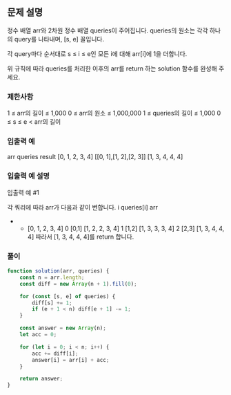 ## 문제 설명

정수 배열 arr와 2차원 정수 배열 queries이 주어집니다. queries의 원소는 각각 하나의 query를 나타내며, [s, e] 꼴입니다.

각 query마다 순서대로 s ≤ i ≤ e인 모든 i에 대해 arr[i]에 1을 더합니다.

위 규칙에 따라 queries를 처리한 이후의 arr를 return 하는 solution 함수를 완성해 주세요.

### 제한사항

1 ≤ arr의 길이 ≤ 1,000
0 ≤ arr의 원소 ≤ 1,000,000
1 ≤ queries의 길이 ≤ 1,000
0 ≤ s ≤ e < arr의 길이

### 입출력 예

arr queries result
[0, 1, 2, 3, 4] [[0, 1],[1, 2],[2, 3]] [1, 3, 4, 4, 4]

### 입출력 예 설명

입출력 예 #1

각 쿼리에 따라 arr가 다음과 같이 변합니다.
i queries[i] arr

- - [0, 1, 2, 3, 4]
    0 [0,1] [1, 2, 2, 3, 4]
    1 [1,2] [1, 3, 3, 3, 4]
    2 [2,3] [1, 3, 4, 4, 4]
    따라서 [1, 3, 4, 4, 4]를 return 합니다.

### 풀이

```javaScript
function solution(arr, queries) {
    const n = arr.length;
    const diff = new Array(n + 1).fill(0);

    for (const [s, e] of queries) {
        diff[s] += 1;
        if (e + 1 < n) diff[e + 1] -= 1;
    }

    const answer = new Array(n);
    let acc = 0;

    for (let i = 0; i < n; i++) {
        acc += diff[i];
        answer[i] = arr[i] + acc;
    }

    return answer;
}
```
